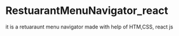# RestuarantMenuNavigator_react
it is a retuaraunt menu navigator made with help of HTM,CSS, react js
